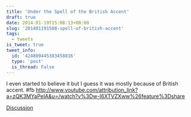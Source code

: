 ```yaml
---
title: 'Under the Spell of the British Accent'
draft: true
date: 2014-01-19T15:08:13+00:00
slug: '201401191508-spell-of-british-accent'
tags:
  - tweets
is_tweet: true
tweet_info:
  id: '424800445383458816'
  type: 'post'
  is_thread: False
---
```




I even started to believe it but I guess it was mostly because of British accent. #fb <http://www.youtube.com/attribution_link?a=zQK3MYaPeIA&u=/watch?v%3Dw-I6XTVZXww%26feature%3Dshare>

[Discussion](https://x.com/sytelus/status/424800445383458816)
